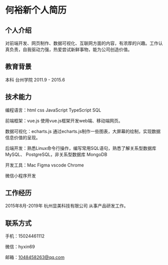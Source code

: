 # 何裕新个人简历

## 个人介绍

对前端开发、网页制作、数据可视化、互联网方面的内容，有浓厚的兴趣。工作认真负责，自我驱动力强，热爱尝试新鲜事物，能为公司创造价值。

## 教育背景

本科 台州学院  2011.9 - 2015.6

## 技术能力

编程语言：html css JavaScript TypeScript SQL

前端框架：vue.js 使用vue.js框架开发web端、移动端网页。

数据可视化：echarts.js 通过echarts.js制作一些图表，大屏幕的绘制，实现数据信息价值的呈现。

后端开发：熟悉Linux命令行操作，编写常用SQL语句，熟悉了解关系型数据库 MySQL、 PostgreSQL，非关系型数据库 MongoDB

开发工具：Mac Figma vscode Chrome

微信小程序开发

## 工作经历

2015年8月-2019年 杭州显美科技有限公司 从事产品研发工作。

## 联系方式

手机：15024461112

微信：hyxin69

邮箱：1048458263@qq.com
